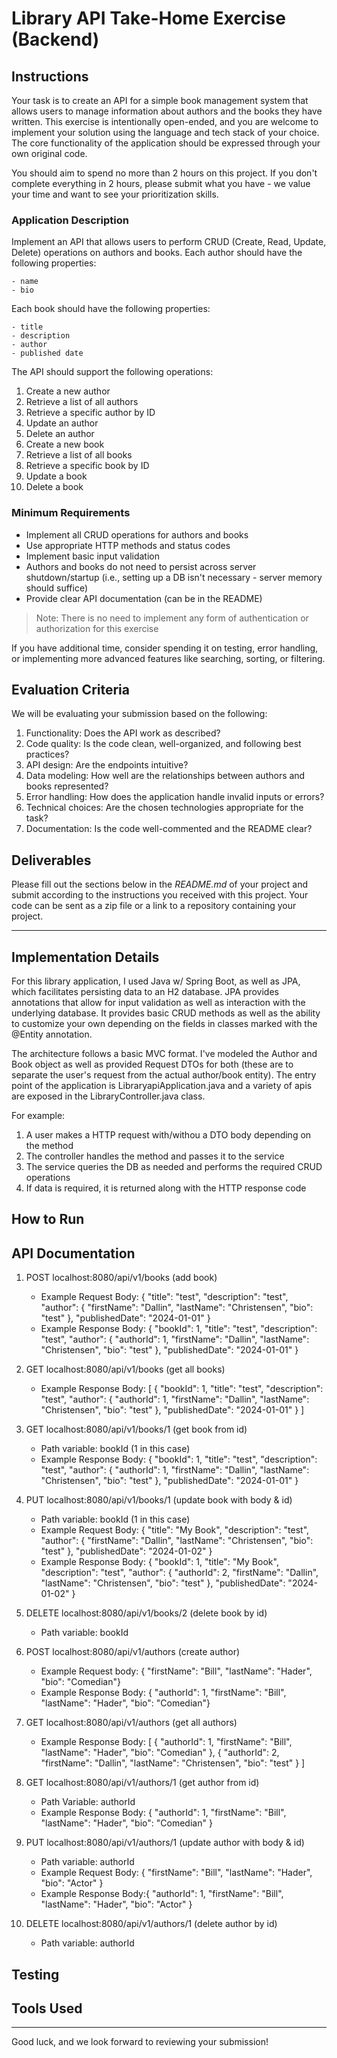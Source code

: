 # Library API Take-Home Exercise (Backend)

## Instructions

Your task is to create an API for a simple book management system that allows users to manage information about authors and the books they have written. This exercise is intentionally open-ended, and you are welcome to implement your solution using the language and tech stack of your choice. The core functionality of the application should be expressed through your own original code.

You should aim to spend no more than 2 hours on this project. If you don't complete everything in 2 hours, please submit what you have - we value your time and want to see your prioritization skills.

### Application Description

Implement an API that allows users to perform CRUD (Create, Read, Update, Delete) operations on authors and books. Each author should have the following properties:

```
- name
- bio
```

Each book should have the following properties:

```
- title
- description
- author
- published date
```

The API should support the following operations:

1. Create a new author
2. Retrieve a list of all authors
3. Retrieve a specific author by ID
4. Update an author
5. Delete an author
6. Create a new book
7. Retrieve a list of all books
8. Retrieve a specific book by ID
9. Update a book
10. Delete a book

### Minimum Requirements

-   Implement all CRUD operations for authors and books
-   Use appropriate HTTP methods and status codes
-   Implement basic input validation
-   Authors and books do not need to persist across server shutdown/startup (i.e., setting up a DB isn't necessary - server memory should suffice)
-   Provide clear API documentation (can be in the README)

> Note: There is no need to implement any form of authentication or authorization for this exercise

If you have additional time, consider spending it on testing, error handling, or implementing more advanced features like searching, sorting, or filtering.

## Evaluation Criteria

We will be evaluating your submission based on the following:

1. Functionality: Does the API work as described?
2. Code quality: Is the code clean, well-organized, and following best practices?
3. API design: Are the endpoints intuitive?
4. Data modeling: How well are the relationships between authors and books represented?
5. Error handling: How does the application handle invalid inputs or errors?
6. Technical choices: Are the chosen technologies appropriate for the task?
7. Documentation: Is the code well-commented and the README clear?

## Deliverables

Please fill out the sections below in the _README.md_ of your project and submit according to the instructions you received with this project. Your code can be sent as a zip file or a link to a repository containing your project.

---

## Implementation Details

<!-- Provide a short description of your implementation (technologies used, brief overview of project architecture, etc.) -->

For this library application, I used Java w/ Spring Boot, as well as JPA, which facilitates persisting data to an H2 database. JPA provides annotations that allow for input validation as well as interaction with the underlying database. It provides basic CRUD methods as well as the ability to customize your own depending on the fields in classes marked with the @Entity annotation.

The architecture follows a basic MVC format. I've modeled the Author and Book object as well as provided Request DTOs for both (these are to separate the user's request from the actual author/book entity). The entry point of the application is LibraryapiApplication.java and a variety of apis are exposed in the LibraryController.java class.

For example:

1. A user makes a HTTP request with/withou a DTO body depending on the method
2. The controller handles the method and passes it to the service
3. The service queries the DB as needed and performs the required CRUD operations
4. If data is required, it is returned along with the HTTP response code

## How to Run

<!--
- Include instructions on how to run your implementation locally. Be sure to include any necessary setup steps, such as installing dependencies, as well as the commands to start the application.
-->

## API Documentation

<!--
- Provide clear documentation for your API endpoints, including:
  - HTTP method
  - URL
  - Request parameters (if any)
  - Request body format (if applicable)
  - Response format
  - Example curl commands or Postman collection (optional but appreciated)
-->

1. POST localhost:8080/api/v1/books (add book)
    - Example Request Body: {
      "title": "test",
      "description": "test",
      "author": {
      "firstName": "Dallin",
      "lastName": "Christensen",
      "bio": "test"
      },
      "publishedDate": "2024-01-01"
      }
    - Example Response Body: {
      "bookId": 1,
      "title": "test",
      "description": "test",
      "author": {
      "authorId": 1,
      "firstName": "Dallin",
      "lastName": "Christensen",
      "bio": "test"
      },
      "publishedDate": "2024-01-01"
      }
2. GET localhost:8080/api/v1/books (get all books)
    - Example Response Body: [
   {
   "bookId": 1,
   "title": "test",
   "description": "test",
   "author": {
   "authorId": 1,
   "firstName": "Dallin",
   "lastName": "Christensen",
   "bio": "test"
   },
   "publishedDate": "2024-01-01"
   }
   ]

3. GET localhost:8080/api/v1/books/1 (get book from id)
    - Path variable: bookId (1 in this case) 
    - Example Response Body: {
   "bookId": 1,
   "title": "test",
   "description": "test",
   "author": {
   "authorId": 1,
   "firstName": "Dallin",
   "lastName": "Christensen",
   "bio": "test"
   },
   "publishedDate": "2024-01-01"
   }

4. PUT localhost:8080/api/v1/books/1 (update book with body & id)
    - Path variable: bookId (1 in this case)
    - Example Request Body: {
      "title": "My Book",
      "description": "test",
      "author": {
      "firstName": "Dallin",
      "lastName": "Christensen",
      "bio": "test"
      },
      "publishedDate": "2024-01-02"
      }
    - Example Response Body: {
      "bookId": 1,
      "title": "My Book",
      "description": "test",
      "author": {
      "authorId": 2,
      "firstName": "Dallin",
      "lastName": "Christensen",
      "bio": "test"
      },
      "publishedDate": "2024-01-02"
      }

5. DELETE localhost:8080/api/v1/books/2 (delete book by id)

    - Path variable: bookId

6. POST localhost:8080/api/v1/authors (create author)
    - Example Request body: {
    "firstName": "Bill",
    "lastName": "Hader",
    "bio": "Comedian"}
    - Example Response Body: {
    "authorId": 1,
    "firstName": "Bill",
    "lastName": "Hader",
    "bio": "Comedian"}
7. GET localhost:8080/api/v1/authors (get all authors)
    - Example Response Body: [
    {
        "authorId": 1,
        "firstName": "Bill",
        "lastName": "Hader",
        "bio": "Comedian"
    },
    {
        "authorId": 2,
        "firstName": "Dallin",
        "lastName": "Christensen",
        "bio": "test"
    }
]
8. GET localhost:8080/api/v1/authors/1 (get author from id)
    - Path Variable: authorId
    - Example Response Body: {
    "authorId": 1,
    "firstName": "Bill",
    "lastName": "Hader",
    "bio": "Comedian"
}
9. PUT localhost:8080/api/v1/authors/1 (update author with body & id)
    - Path variable: authorId
    - Example Request Body: {
    "firstName": "Bill",
    "lastName": "Hader",
    "bio": "Actor"
}
    - Example Response Body:{
    "authorId": 1,
    "firstName": "Bill",
    "lastName": "Hader",
    "bio": "Actor"
}
10. DELETE localhost:8080/api/v1/authors/1 (delete author by id)
    - Path variable: authorId


## Testing

<!-- Describe how you tested your solution (automated testing, manual testing process, etc.) -->

## Tools Used

<!--
- Describe any tools you used in developing your solution (e.g. ChatGPT for generating ideas)
- Note: The use of AI tools is not discouraged, but they should be used judiciously.
-->

---

Good luck, and we look forward to reviewing your submission!
